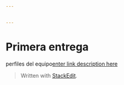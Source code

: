 ```yaml
---


---
```


<h1 id="primera-entrega">Primera entrega</h1>
<p>perfiles del equipo<a href="si">enter link description here</a></p>
<blockquote>
<p>Written with <a href="https://stackedit.io/">StackEdit</a>.</p>
</blockquote>

